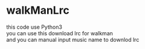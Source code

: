 # walkManLrc
this code use Python3<br>
you can use this download lrc for walkman <br>
and you can manual input music name to downlod lrc <br>
